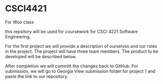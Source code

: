 # CSCI4421
For Woo class

this repsitory will be used for coursework for CSCI 4221 Software Engineering.

For the first project we will provide a description of ourselves and our roles in the project. The project will have three team members. The product to be developed will be described below.

After completion we will committ the changes back to GitHub. For submission, we will go to Georgia View submission folder for project 1 and paste the link to our repository.
